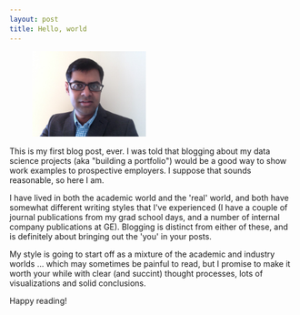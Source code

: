 ```yaml
---
layout: post
title: Hello, world
---
```

<img src = "../img/kv_pic4.JPG" hspace = "40" height = "150" width = "200">


This is my first blog post, ever. I was told that blogging about my data science projects (aka "building a portfolio") would be a good way to show work examples to prospective employers. I suppose that sounds reasonable, so here I am.

I have lived in both the academic world and the 'real' world, and both have somewhat different writing styles that I've experienced (I have a couple of journal publications from my grad school days, and a number of internal company publications at GE). Blogging is distinct from either of these, and is definitely about bringing out the 'you' in your posts.

My style is going to start off as a mixture of the academic and industry worlds ... which may sometimes be painful to read, but I promise to make it worth your while with clear (and succint) thought processes, lots of visualizations and solid conclusions.

Happy reading!
